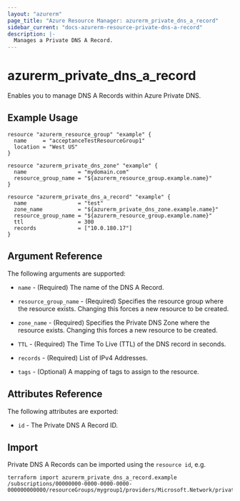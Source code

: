 ```yaml
---
layout: "azurerm"
page_title: "Azure Resource Manager: azurerm_private_dns_a_record"
sidebar_current: "docs-azurerm-resource-private-dns-a-record"
description: |-
  Manages a Private DNS A Record.
---
```


# azurerm_private_dns_a_record

Enables you to manage DNS A Records within Azure Private DNS.

## Example Usage

```hcl
resource "azurerm_resource_group" "example" {
  name     = "acceptanceTestResourceGroup1"
  location = "West US"
}

resource "azurerm_private_dns_zone" "example" {
  name                = "mydomain.com"
  resource_group_name = "${azurerm_resource_group.example.name}"
}

resource "azurerm_private_dns_a_record" "example" {
  name                = "test"
  zone_name           = "${azurerm_private_dns_zone.example.name}"
  resource_group_name = "${azurerm_resource_group.example.name}"
  ttl                 = 300
  records             = ["10.0.180.17"]
}
```

## Argument Reference

The following arguments are supported:

* `name` - (Required) The name of the DNS A Record.

* `resource_group_name` - (Required) Specifies the resource group where the resource exists. Changing this forces a new resource to be created.

* `zone_name` - (Required) Specifies the Private DNS Zone where the resource exists. Changing this forces a new resource to be created.

* `TTL` - (Required) The Time To Live (TTL) of the DNS record in seconds.

* `records` - (Required) List of IPv4 Addresses.

* `tags` - (Optional) A mapping of tags to assign to the resource.

## Attributes Reference

The following attributes are exported:

* `id` - The Private DNS A Record ID.

## Import

Private DNS A Records can be imported using the `resource id`, e.g.

```shell
terraform import azurerm_private_dns_a_record.example /subscriptions/00000000-0000-0000-0000-000000000000/resourceGroups/mygroup1/providers/Microsoft.Network/privateDnsZones/zone1/A/myrecord1
```
